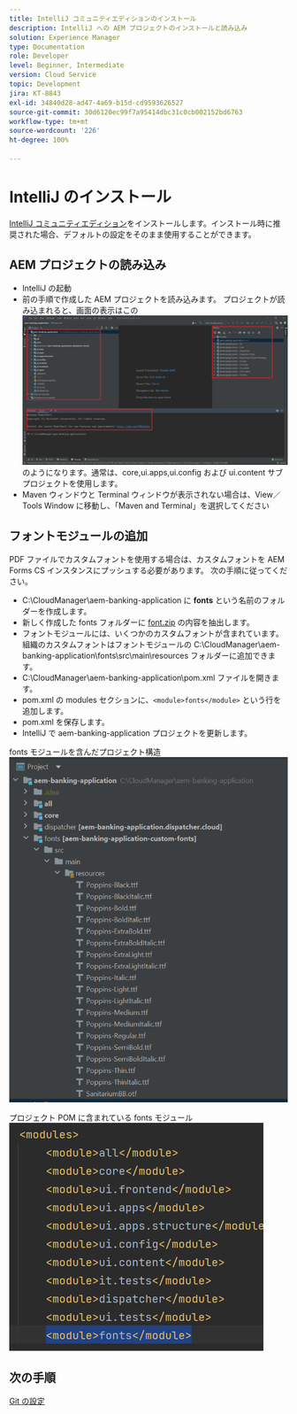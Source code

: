 ```yaml
---
title: IntelliJ コミュニティエディションのインストール
description: IntelliJ への AEM プロジェクトのインストールと読み込み
solution: Experience Manager
type: Documentation
role: Developer
level: Beginner, Intermediate
version: Cloud Service
topic: Development
jira: KT-8843
exl-id: 34840d28-ad47-4a69-b15d-cd9593626527
source-git-commit: 30d6120ec99f7a95414dbc31c0cb002152bd6763
workflow-type: tm+mt
source-wordcount: '226'
ht-degree: 100%

---
```


# IntelliJ のインストール

 [IntelliJ コミュニティエディション](https://www.jetbrains.com/idea/download/#section=windows)をインストールします。インストール時に推奨された場合、デフォルトの設定をそのまま使用することができます。

## AEM プロジェクトの読み込み

* IntelliJ の起動
* 前の手順で作成した AEM プロジェクトを読み込みます。 プロジェクトが読み込まれると、画面の表示はこの ![aem-banking-app](assets/aem-banking-app.png) のようになります。通常は、core,ui.apps,ui.config および ui.content サブプロジェクトを使用します。
* Maven ウィンドウと Terminal ウィンドウが表示されない場合は、View／Tools Window に移動し、「Maven and Terminal」を選択してください

## フォントモジュールの追加

PDF ファイルでカスタムフォントを使用する場合は、カスタムフォントを AEM Forms CS インスタンスにプッシュする必要があります。 次の手順に従ってください。

* C:\CloudManager\aem-banking-application に **fonts** という名前のフォルダーを作成します。
* 新しく作成した fonts フォルダーに [font.zip](assets/fonts.zip) の内容を抽出します。
* フォントモジュールには、いくつかのカスタムフォントが含まれています。組織のカスタムフォントはフォントモジュールの C:\CloudManager\aem-banking-application\fonts\src\main\resources フォルダーに追加できます。
* C:\CloudManager\aem-banking-application\pom.xml ファイルを開きます。
* pom.xml の modules セクションに、```<module>fonts</module>``` という行を追加します。
* pom.xml を保存します。
* IntelliJ で aem-banking-application プロジェクトを更新します。

fonts モジュールを含んだプロジェクト構造
![fonts-module](assets/fonts-module.png)

プロジェクト POM に含まれている fonts モジュール
![fonts-pom](assets/fonts-module-pom.png)

## 次の手順

[Git の設定](./setup-git.md)
